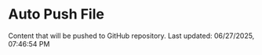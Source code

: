 # Auto Push File

Content that will be pushed to GitHub repository.
Last updated: 06/27/2025, 07:46:54 PM